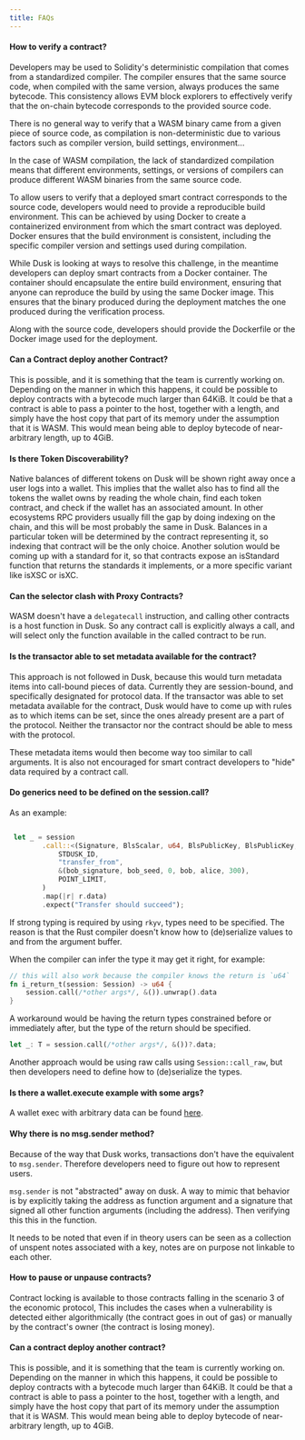 ```yaml
---
title: FAQs
---
```


#### How to verify a contract?

Developers may be used to Solidity's deterministic compilation that comes from a standardized compiler. The compiler ensures that the same source code, when compiled with the same version, always produces the same bytecode. This consistency allows EVM block explorers to effectively verify that the on-chain bytecode corresponds to the provided source code.

There is no general way to verify that a WASM binary came from a given piece of source code, as compilation is non-deterministic due to various factors such as compiler version, build settings, environment...

In the case of WASM compilation, the lack of standardized compilation means that different environments, settings, or versions of compilers can produce different WASM binaries from the same source code.

To allow users to verify that a deployed smart contract corresponds to the source code, developers would need to provide a reproducible build environment. This can be achieved by using Docker to create a containerized environment from which the smart contract was deployed. Docker ensures that the build environment is consistent, including the specific compiler version and settings used during compilation.

While Dusk is looking at ways to resolve this challenge, in the meantime developers can deploy smart contracts from a Docker container. The container should encapsulate the entire build environment, ensuring that anyone can reproduce the build by using the same Docker image. This ensures that the binary produced during the deployment matches the one produced during the verification process.

Along with the source code, developers should provide the Dockerfile or the Docker image used for the deployment.

#### Can a Contract deploy another Contract?

This is possible, and it is something that the team is currently working on. Depending on the manner in which this happens, it could be possible to deploy contracts with a bytecode much larger than 64KiB. It could be that a contract is able to pass a pointer to the host, together with a length, and simply have the host copy that part of its memory under the assumption that it is WASM. This would mean being able to deploy bytecode of near-arbitrary length, up to 4GiB.

#### Is there Token Discoverability?

Native balances of different tokens on Dusk will be shown right away once a user logs into a wallet. This implies that the wallet also has to find all the tokens the wallet owns by reading the whole chain, find each token contract, and check if the wallet has an associated amount. In other ecosystems RPC providers usually fill the gap by doing indexing on the chain, and this will be most probably the same in Dusk. Balances in a particular token will be determined by the contract representing it, so indexing that contract will be the only choice. Another solution would be coming up with a standard for it, so that contracts expose an isStandard function that returns the standards it implements, or a more specific variant like isXSC or isXC.

#### Can the selector clash with Proxy Contracts?

WASM doesn't have a `delegatecall` instruction, and calling other contracts is a host function in Dusk. So any contract call is explicitly always a call, and will select only the function available in the called contract to be run.

#### Is the transactor able to set metadata available for the contract?

This approach is not followed in Dusk, because this would turn metadata items into call-bound pieces of data. Currently they are session-bound, and specifically designated for protocol data.
If the transactor was able to set metadata available for the contract, Dusk would have to come up with rules as to which items can be set, since the ones already present are a part of the protocol. Neither the transactor nor the contract should be able to mess with the protocol.

These metadata items would then become way too similar to call arguments. It is also not encouraged for smart contract developers to "hide" data required by a contract call.

#### Do generics need to be defined on the session.call?

As an example:
```rust

 let _ = session
        .call::<(Signature, BlsScalar, u64, BlsPublicKey, BlsPublicKey, u64), ()>(
            STDUSK_ID,
            "transfer_from",
            &(bob_signature, bob_seed, 0, bob, alice, 300),
            POINT_LIMIT,
        )
        .map(|r| r.data)
        .expect("Transfer should succeed");
```

If strong typing is required by using `rkyv`, types need to be specified. The reason is that the Rust compiler doesn't know how to (de)serialize values to and from the argument buffer.

When the compiler can infer the type it may get it right, for example:
```rust
// this will also work because the compiler knows the return is `u64`
fn i_return_t(session: Session) -> u64 {
    session.call(/*other args*/, &()).unwrap().data
}
```

A workaround would be having the return types constrained before or immediately after, but the type of the return should be specified.

```rust
let _: T = session.call(/*other args*/, &())?.data;
```
Another approach would be using raw calls using `Session::call_raw`, but then developers need to define how to (de)serialize the types.

#### Is there a wallet.execute example with some args?

A wallet exec with arbitrary data can be found <a href="https://github.com/dusk-network/rusk/blob/e7d9c9a47400c394e1cd706bd5828dd67445d25c/rusk/tests/services/stake.rs#L218" target="_blank">here</a>.

#### Why there is no msg.sender method?

Because of the way that Dusk works, transactions don't have the equivalent to `msg.sender`. Therefore developers need to figure out how to represent users. 

`msg.sender` is not "abstracted" away on dusk. A way to mimic that behavior is by explicitly taking the address as function argument and a signature that signed all other function arguments (including the address). Then verifying this this in the function.

It needs to be noted that even if in theory users can be seen as a collection of unspent notes associated with a key, notes are on purpose not linkable to each other.

#### How to pause or unpause contracts?

Contract locking is available to those contracts falling in the scenario 3 of the economic protocol, This includes the cases when a vulnerability is detected either algorithmically (the contract goes in out of gas) or manually by the contract's owner (the contract is losing money). 

#### Can a contract deploy another contract?

This is possible, and it is something that the team is currently working on. Depending on the manner in which this happens, it could be possible to deploy contracts with a bytecode much larger than 64KiB. It could be that a contract is able to pass a pointer to the host, together with a length, and simply have the host copy that part of its memory under the assumption that it is WASM. This would mean being able to deploy bytecode of near-arbitrary length, up to 4GiB.
